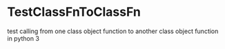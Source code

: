# TestClassFnToClassFn
test calling from one class object function to another class object function in python 3
